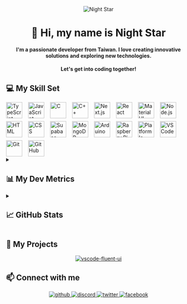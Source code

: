 <div align="center">
  <img src="https://user-images.githubusercontent.com/74038190/212750155-3ceddfbd-19d3-40a3-87af-8d329c8323c4.gif" alt="Night Star" />
</div>

<div align="center">
  <h1>👋 Hi, my name is Night Star</h1>
  <h4>
    I'm a passionate developer from Taiwan. I love creating innovative solutions and exploring new technologies.
  </h4>
  <h4>
    Let's get into coding together!
  </h4>
</div>

## 💻 My Skill Set

<div style="display: flex; flex-wrap: wrap; gap: 8px 16px; justify-content: left;">
  <img src="https://skillicons.dev/icons?i=typescript" height="44" alt="TypeScript" /> <img src="https://skillicons.dev/icons?i=javascript" height="44" alt="JavaScript" /> <img src="https://skillicons.dev/icons?i=c" height="44" alt="C" /> <img src="https://skillicons.dev/icons?i=cpp" height="44" alt="C++" />
  <img src="https://skillicons.dev/icons?i=nextjs" height="44" alt="Next.js" /> <img src="https://skillicons.dev/icons?i=react" height="44" alt="React" /> <img src="https://skillicons.dev/icons?i=materialui" height="44" alt="Material UI" /> <img src="https://skillicons.dev/icons?i=nodejs" height="44" alt="Node.js" /> <img src="https://skillicons.dev/icons?i=html" height="44" alt="HTML" /> <img src="https://skillicons.dev/icons?i=css" height="44" alt="CSS" />
  <img src="https://skillicons.dev/icons?i=supabase" height="44" alt="Supabase" /> <img src="https://skillicons.dev/icons?i=mongodb" height="44" alt="MongoDB" />
  <img src="https://skillicons.dev/icons?i=arduino" height="44" alt="Arduino" /> <img src="https://skillicons.dev/icons?i=raspberrypi" height="44" alt="Raspberry Pi" /> <img src="https://static-00.iconduck.com/assets.00/platformio-icon-128x128-j7bbkjsj.png" height="44" alt="Platform Io" />
  <img src="https://skillicons.dev/icons?i=vscode" height="44" alt="VS Code" /> <img src="https://skillicons.dev/icons?i=git" height="44" alt="Git" /> <img src="https://skillicons.dev/icons?i=github" height="44" alt="GitHub" />
</div>

<details><summary><h2>📊 My Dev Metrics</h2></summary>

<!--START_SECTION:waka-->
![Code Time](http://img.shields.io/badge/Code%20Time-572%20hrs%2043%20mins-blue)

![Profile Views](http://img.shields.io/badge/Profile%20Views-1-blue)

**🐱 My GitHub Data** 

> 📦 138.9 kB Used in GitHub's Storage 
 > 
> 🏆 15 Contributions in the Year 2025
 > 
> 💼 Opted to Hire
 > 
> 📜 7 Public Repositories 
 > 
> 🔑 33 Private Repositories 
 > 
**I'm an Early 🐤** 

```text
🌞 Morning                1286 commits        ████░░░░░░░░░░░░░░░░░░░░░   17.21 % 
🌆 Daytime                2915 commits        ██████████░░░░░░░░░░░░░░░   39.01 % 
🌃 Evening                2725 commits        █████████░░░░░░░░░░░░░░░░   36.47 % 
🌙 Night                  546 commits         ██░░░░░░░░░░░░░░░░░░░░░░░   07.31 % 
```
📅 **I'm Most Productive on Monday** 

```text
Monday                   1523 commits        █████░░░░░░░░░░░░░░░░░░░░   20.38 % 
Tuesday                  1032 commits        ███░░░░░░░░░░░░░░░░░░░░░░   13.81 % 
Wednesday                1207 commits        ████░░░░░░░░░░░░░░░░░░░░░   16.15 % 
Thursday                 1101 commits        ████░░░░░░░░░░░░░░░░░░░░░   14.74 % 
Friday                   1275 commits        ████░░░░░░░░░░░░░░░░░░░░░   17.06 % 
Saturday                 763 commits         ███░░░░░░░░░░░░░░░░░░░░░░   10.21 % 
Sunday                   571 commits         ██░░░░░░░░░░░░░░░░░░░░░░░   07.64 % 
```


📊 **This Week I Spent My Time On** 

```text
🕑︎ Time Zone: Asia/Taipei

💬 Programming Languages: 
CSS                      5 hrs 35 mins       ████████░░░░░░░░░░░░░░░░░   31.01 % 
TypeScript               5 hrs 9 mins        ███████░░░░░░░░░░░░░░░░░░   28.64 % 
HTML                     3 hrs 46 mins       █████░░░░░░░░░░░░░░░░░░░░   20.93 % 
JavaScript               1 hr 23 mins        ██░░░░░░░░░░░░░░░░░░░░░░░   07.71 % 
C#                       54 mins             █░░░░░░░░░░░░░░░░░░░░░░░░   05.06 % 

🔥 Editors: 
VS Code                  18 hrs              █████████████████████████   100.00 % 

🐱‍💻 Projects: 
NKUST-FILab              5 hrs 45 mins       ████████░░░░░░░░░░░░░░░░░   31.96 % 
Recipe-Web               5 hrs 23 mins       ███████░░░░░░░░░░░░░░░░░░   29.93 % 
vscode-fluent-ui         4 hrs 58 mins       ███████░░░░░░░░░░░░░░░░░░   27.58 % 
ChatApp                  56 mins             █░░░░░░░░░░░░░░░░░░░░░░░░   05.22 % 
PowerShell               28 mins             █░░░░░░░░░░░░░░░░░░░░░░░░   02.68 % 

💻 Operating System: 
Windows                  18 hrs              █████████████████████████   100.00 % 
```


 Last Updated on 06/01/2025 16:29:08 UTC
<!--END_SECTION:waka-->
</details>

<details><summary><h2>📈 GitHub Stats</h2></summary>
<div align="center" style="display: flex; flex-wrap: wrap; gap: 8px; justify-content: center;">
  <img src="https://github-readme-stats.vercel.app/api?username=night-star04&show_icons=true&locale=en&theme=github_dark_dimmed&hide_border=true&count_private=true" alt="night-star04"  />
  <img src="https://github-readme-stats.vercel.app/api/top-langs?username=night-star04&show_icons=true&locale=en&layout=compact&theme=github_dark_dimmed&hide_border=true" alt="night-star04"  />
</div>
<div align="center">
  <img align="center" src="https://github-readme-streak-stats.herokuapp.com/?user=night-star04&theme=github_dark_dimmed&hide_border=true" alt="night-star04" />
</div>
<div align="center">
  <img align="center" src="https://github-profile-trophy.vercel.app/?username=night-star04&no-bg=true&no-frame=true&margin-w=5&column=-1&theme=dark_lover" alt="night-star04" />
</div>
</details>

## 🚀 My Projects

<div align="center">
  <a href="https://github.com/Night-Star04/vscode-fluent-ui">
    <img align="center" src="https://github-readme-stats.vercel.app/api/pin/?username=night-star04&repo=vscode-fluent-ui&theme=github_dark_dimmed&hide_border=true" alt="vscode-fluent-ui" />
  </a>
</div>

## 📫 Connect with me

<div align="center">
  <a href="https://github.com/Night-Star04" target="_blank">
    <img src=https://img.shields.io/badge/github-%2324292e.svg?&style=for-the-badge&logo=github&logoColor=white alt=github style="margin-bottom: 5px;" />
  </a>
  <a href="https://discordapp.com/users/400275443854344192" target="_blank">
    <img src=https://img.shields.io/badge/Discord-%2324292e.svg?&style=for-the-badge&logo=discord&logoColor=white alt=discord style="margin-bottom: 5px;" />
  </a>
  <a href="https://twitter.com/nights_star_" target="_blank">
    <img src=https://img.shields.io/badge/Twitter-%2324292e.svg?&style=for-the-badge&logo=x&logoColor=white alt=twitter style="margin-bottom: 5px;" />
  </a>
  <a href="https://www.facebook.com/hungwei406" target="_blank">
    <img src=https://img.shields.io/badge/Facebook-%2324292e.svg?&style=for-the-badge&logo=facebook&logoColor=white alt=facebook style="margin-bottom: 5px;" />
  </a>
</div>
